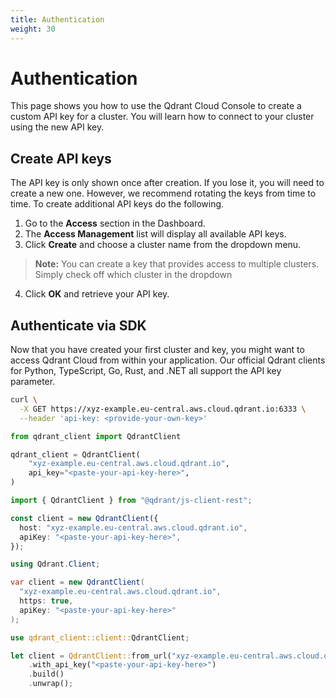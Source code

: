 ```yaml
---
title: Authentication
weight: 30
---
```


# Authentication

This page shows you how to use the Qdrant Cloud Console to create a custom API key for a cluster. You will learn how to connect to your cluster using the new API key.

## Create API keys

The API key is only shown once after creation. If you lose it, you will need to create a new one. 
However, we recommend rotating the keys from time to time. To create additional API keys do the following.

1. Go to the **Access** section in the Dashboard.
2. The **Access Management** list will display all available API keys.
3. Click **Create** and choose a cluster name from the dropdown menu.
> **Note:** You can create a key that provides access to multiple clusters. Simply check off which cluster in the dropdown
4. Click **OK** and retrieve your API key. 

## Authenticate via SDK

Now that you have created your first cluster and key, you might want to access Qdrant Cloud from within your application.
Our official Qdrant clients for Python, TypeScript, Go, Rust, and .NET all support the API key parameter. 

```bash
curl \
  -X GET https://xyz-example.eu-central.aws.cloud.qdrant.io:6333 \
  --header 'api-key: <provide-your-own-key>'
```

```python
from qdrant_client import QdrantClient

qdrant_client = QdrantClient(
    "xyz-example.eu-central.aws.cloud.qdrant.io",
    api_key="<paste-your-api-key-here>",
)
```

```typescript
import { QdrantClient } from "@qdrant/js-client-rest";

const client = new QdrantClient({
  host: "xyz-example.eu-central.aws.cloud.qdrant.io",
  apiKey: "<paste-your-api-key-here>",
});
```

```csharp
using Qdrant.Client;

var client = new QdrantClient(
  "xyz-example.eu-central.aws.cloud.qdrant.io",
  https: true,
  apiKey: "<paste-your-api-key-here>"
);
```

```rust
use qdrant_client::client::QdrantClient;

let client = QdrantClient::from_url("xyz-example.eu-central.aws.cloud.qdrant.io:6334")
    .with_api_key("<paste-your-api-key-here>")
    .build()
    .unwrap();
```
